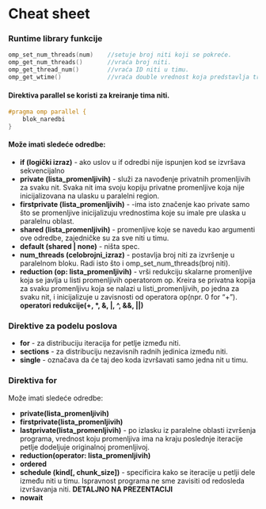# Cheat sheet

### Runtime library funkcije

```cpp
omp_set_num_threads(num)    //setuje broj niti koji se pokreće.
omp_get_num_threads()       //vraća broj niti.
omp_get_thread_num()        //vraća ID niti u timu.
omp_get_wtime()             //vraća double vrednost koja predstavlja trenutno vreme.
```

#### Direktiva parallel se koristi za kreiranje tima niti.

```cpp
#pragma omp parallel {
    blok_naredbi
}
```

#### Može imati sledeće odredbe:

- **if (logički izraz)** - ako uslov u if odredbi nije ispunjen kod se izvršava sekvencijalno
- **private (lista_promenljivih)** - služi za navođenje privatnih promenljivih za svaku nit. Svaka nit ima svoju kopiju privatne promenljive koja nije inicijalizovana na ulasku u paralelni region.
- **firstprivate (lista_promenljivih)** - -ima isto značenje kao private samo što se promenljive inicijalizuju vrednostima koje su imale pre ulaska u paralelnu oblast.
- **shared (lista_promenljivih)** - promenljive koje se navedu kao argumenti ove odredbe, zajedničke su za sve niti u timu.
- **default (shared | none)** - ništa spec.
- **num_threads (celobrojni_izraz)** - postavlja broj niti za izvršenje u paralelnom bloku. Radi isto što i omp_set_num_threads(broj niti).
- **reduction (op: lista_promenljivih)** - vrši redukciju skalarne promenljive koja se javlja u listi promenljivih operatorom op. Kreira se privatna kopija za svaku promenljivu
  koja se nalazi u listi_promenljivih, po jedna za svaku nit, i inicijalizuje u zavisnosti od operatora op(npr. 0 for “+”). **operatori redukcije(+, \*, &, |, ^, &&, ||)**

### Direktive za podelu poslova

- **for** - za distribuciju iteracija for petlje između niti.
- **sections** - za distribuciju nezavisnih radnih jedinica između niti.
- **single** - označava da će taj deo koda izvršavati samo jedna nit u timu.

### Direktiva for

Može imati sledeće odredbe:

- **private(lista_promenljivih)**
- **firstprivate(lista_promenljivih)**
- **lastprivate(lista_promenljivih)** - po izlasku iz paralelne oblasti izvršenja programa, vrednost koju promenljiva ima na kraju poslednje iteracije petlje dodeljuje originalnoj promenljivoj.
- **reduction(operator: lista_promenljivih)**
- **ordered**
- **schedule (kind[, chunk_size])** - specificira kako se iteracije u petlji dele između niti u timu. Ispravnost programa ne sme zavisiti od redosleda izvršavanja niti. **DETALJNO NA PREZENTACIJI**
- **nowait**
